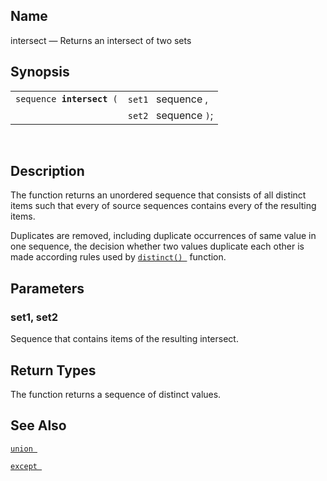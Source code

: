 <div id="xpf_intersect" class="refentry">

<div class="titlepage">

</div>

<div class="refnamediv">

## Name

intersect — Returns an intersect of two sets

</div>

<div class="refsynopsisdiv">

## Synopsis

<div id="xpf_syn_intersect" class="funcsynopsis">

|                                |                       |
|--------------------------------|-----------------------|
| `sequence `**`intersect`**` (` | `set1 ` sequence ,    |
|                                | `set2 ` sequence `)`; |

<div class="funcprototype-spacer">

 

</div>

</div>

</div>

<div id="xpf_desc_intersect" class="refsect1">

## Description

The function returns an unordered sequence that consists of all distinct
items such that every of source sequences contains every of the
resulting items.

Duplicates are removed, including duplicate occurrences of same value in
one sequence, the decision whether two values duplicate each other is
made according rules used by
<a href="xpf_distinct.html" class="link" title="distinct"><code
class="function">distinct() </code></a> function.

</div>

<div id="xpf_params_intersect" class="refsect1">

## Parameters

<div id="id127705" class="refsect2">

### set1, set2

Sequence that contains items of the resulting intersect.

</div>

</div>

<div id="xpf_ret_intersect" class="refsect1">

## Return Types

The function returns a sequence of distinct values.

</div>

<div id="xpf_seealso_intersect" class="refsect1">

## See Also

<a href="xpf_union.html" class="link" title="union"><code
class="function">union </code></a>

<a href="xpf_except.html" class="link" title="except"><code
class="function">except </code></a>

</div>

</div>
